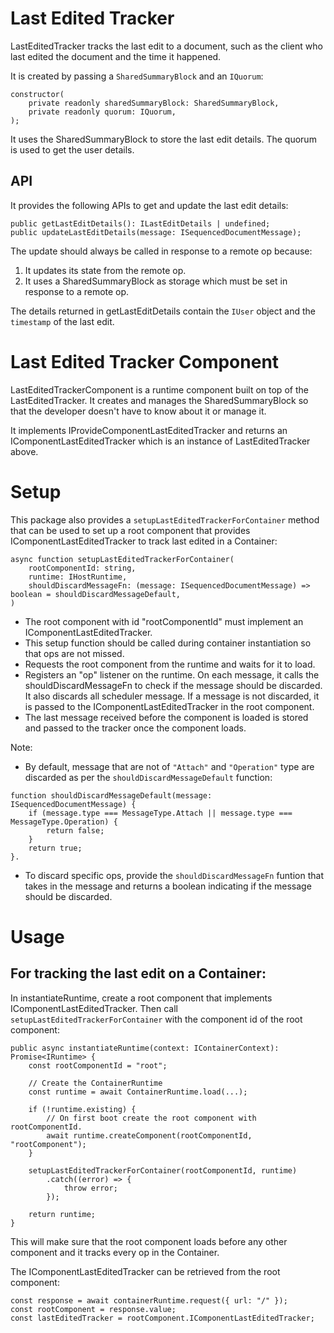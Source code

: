# Last Edited Tracker

LastEditedTracker tracks the last edit to a document, such as the client who last edited the document and the time it happened.

It is created by passing a `SharedSummaryBlock` and an `IQuorum`:
```
constructor(
    private readonly sharedSummaryBlock: SharedSummaryBlock,
    private readonly quorum: IQuorum,
);
```
It uses the SharedSummaryBlock to store the last edit details. The quorum is used to get the user details.

## API

It provides the following APIs to get and update the last edit details:

```
public getLastEditDetails(): ILastEditDetails | undefined;
public updateLastEditDetails(message: ISequencedDocumentMessage);
```

The update should always be called in response to a remote op because:
1. It updates its state from the remote op.
2. It uses a SharedSummaryBlock as storage which must be set in response to a remote op.

The details returned in getLastEditDetails contain the `IUser` object and the `timestamp` of the last edit.

# Last Edited Tracker Component

LastEditedTrackerComponent is a runtime component built on top of the LastEditedTracker. It creates and manages the SharedSummaryBlock so that the developer doesn't have to know about it or manage it.

It implements IProvideComponentLastEditedTracker and returns an IComponentLastEditedTracker which is an instance of LastEditedTracker above.

# Setup

This package also provides a `setupLastEditedTrackerForContainer` method that can be used to set up a root component that provides IComponentLastEditedTracker to track last edited in a Container:
```
async function setupLastEditedTrackerForContainer(
    rootComponentId: string,
    runtime: IHostRuntime,
    shouldDiscardMessageFn: (message: ISequencedDocumentMessage) => boolean = shouldDiscardMessageDefault,
)
```

- The root component with id "rootComponentId" must implement an IComponentLastEditedTracker.
- This setup function should be called during container instantiation so that ops are not missed.
- Requests the root component from the runtime and waits for it to load.
- Registers an "op" listener on the runtime. On each message, it calls the shouldDiscardMessageFn to check if the message should be discarded. It also discards all scheduler message. If a message is not discarded, it is passed to the IComponentLastEditedTracker in the root component.
- The last message received before the component is loaded is stored and passed to the tracker once the component loads.

Note:
- By default, message that are not of `"Attach"` and `"Operation"` type are discarded as per the `shouldDiscardMessageDefault` function:
```
function shouldDiscardMessageDefault(message: ISequencedDocumentMessage) {
    if (message.type === MessageType.Attach || message.type === MessageType.Operation) {
        return false;
    }
    return true;
}.
```
- To discard specific ops, provide the `shouldDiscardMessageFn` funtion that takes in the message and returns a boolean indicating if the message should be discarded.

# Usage

## For tracking the last edit on a Container:

In instantiateRuntime, create a root component that implements IComponentLastEditedTracker. Then call `setupLastEditedTrackerForContainer` with the component id of the root component:
```
public async instantiateRuntime(context: IContainerContext): Promise<IRuntime> {
    const rootComponentId = "root";

    // Create the ContainerRuntime
    const runtime = await ContainerRuntime.load(...);

    if (!runtime.existing) {
        // On first boot create the root component with rootComponentId.
        await runtime.createComponent(rootComponentId, "rootComponent");
    }

    setupLastEditedTrackerForContainer(rootComponentId, runtime)
        .catch((error) => {
            throw error;
        });

    return runtime;
}
```

This will make sure that the root component loads before any other component and it tracks every op in the Container.

The IComponentLastEditedTracker can be retrieved from the root component:
```
const response = await containerRuntime.request({ url: "/" });
const rootComponent = response.value;
const lastEditedTracker = rootComponent.IComponentLastEditedTracker;
```
